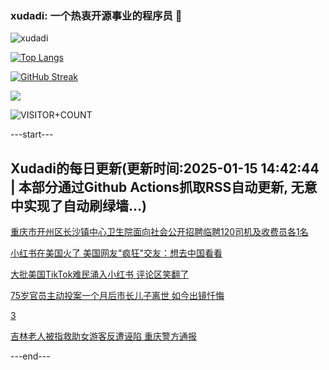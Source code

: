 ### xudadi: 一个热衷开源事业的程序员 👋

![xudadi](https://github-readme-stats-git-masterorgs-github-readme-stats-team.vercel.app/api?username=xudadi)

[![Top Langs](https://github-readme-stats.vercel.app/api/top-langs/?username=xudadi)](https://github.com/anuraghazra/github-readme-stats)

[![GitHub Streak](https://streak-stats.demolab.com?user=xudadi&locale=zh_Hans)](https://git.io/streak-stats)

![](https://raw.githubusercontent.com/xudadi/xudadi/main/assets/github-contribution-grid-snake.svg)

![VISITOR+COUNT](https://komarev.com/ghpvc/?username=xudadi&label=VISITOR+COUNT)


---start---

## Xudadi的每日更新(更新时间:2025-01-15 14:42:44 | 本部分通过Github Actions抓取RSS自动更新, 无意中实现了自动刷绿墙...)

[重庆市开州区长沙镇中心卫生院面向社会公开招聘临聘120司机及收费员各1名](https://www.gongkaoleida.com/article/2266122)

[小红书在美国火了 美国网友"疯狂"交友：想去中国看看](https://m.163.com/news/article/JLSITTM60514D3UH.html)

[大批美国TikTok难民涌入小红书 评论区笑翻了](https://m.163.com/news/article/JLSPGB2D051492LM.html)

[75岁官员主动投案一个月后市长儿子离世 如今出镜忏悔](https://m.163.com/news/article/JLTAPQDC051492T3.html)

[3](https://m.163.com/touch/news/sub/domestic)

[吉林老人被指救助女游客反遭诬陷 重庆警方通报](https://m.163.com/news/article/JLU8151G0001899O.html)

---end---
